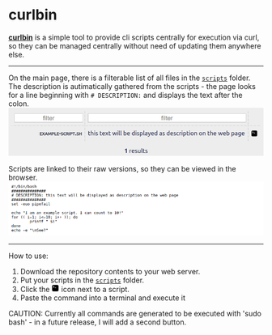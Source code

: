 # curlbin

**[curlbin](https://gitlab.winterstein.one/web-apps/curlbin)** is a simple tool to provide cli scripts centrally for execution via curl, so they can be managed centrally without need of updating them anywhere else.

---

On the main page, there is a filterable list of all files in the [`scripts`](scripts/) folder.\
The description is autimatically gathered from the scripts - the page looks for a line beginning with `# DESCRIPTION:` and displays the text after the colon.\
![screenshot 'main'](inc/img/screenshot_main.png)

Scripts are linked to their raw versions, so they can be viewed in the browser.\
![screenshot 'script'](inc/img/screenshot_script.png)

---

How to use:
1. Download the repository contents to your web server.
1. Put your scripts in the [`scripts`](scripts/) folder.
1. Click the <img src="inc/img/sh.png" alt="shell" height="15" width="15"> icon next to a script.
1. Paste the command into a terminal and execute it

CAUTION: Currently all commands are generated to be executed with 'sudo bash' - in a future release, I will add a second button.
